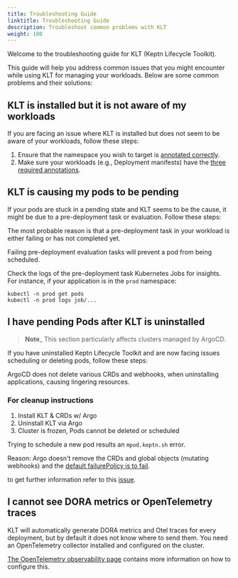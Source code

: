 ```yaml
---
title: Troubleshooting Guide
linktitle: Troubleshooting Guide
description: Troubleshoot common problems with KLT
weight: 100
---
```


Welcome to the troubleshooting guide for KLT (Keptn Lifecycle Toolkit).

This guide will help you address common issues that you might encounter while using KLT
for managing your workloads.
Below are some common problems and their solutions:

## KLT is installed but it is not aware of my workloads

If you are facing an issue where KLT is installed but does not seem to be aware of your workloads, follow these steps:

1. Ensure that the namespace you wish to target is [annotated correctly](https://lifecycle.keptn.sh/docs/install/install/#enable-klt-for-your-cluster).
2. Make sure your workloads (e.g., Deployment manifests) have the [three required annotations](https://lifecycle.keptn.sh/docs/implementing/integrate/#annotate-workloads).

## KLT is causing my pods to be pending

If your pods are stuck in a pending state and KLT seems to be the cause, it might be due
to a pre-deployment task or evaluation.
Follow these steps:

The most probable reason is that a pre-deployment task in your workload is either failing or has not completed yet.

Failing pre-deployment evaluation tasks will prevent a pod from being scheduled.

Check the logs of the pre-deployment task Kubernetes Jobs for insights.
For instance, if
your application is in the `prod` namespace:

```shell
kubectl -n prod get pods
kubectl -n prod logs job/...
```

## I have pending Pods after KLT is uninstalled

> **Note**_ This section particularly affects clusters managed by ArgoCD.

If you have uninstalled Keptn Lifecycle Toolkit and are now facing issues scheduling or deleting pods, follow these steps:

ArgoCD does not delete various CRDs and webhooks, when uninstalling applications, causing lingering resources.

### For cleanup instructions

1. Install KLT & CRDs w/ Argo
2. Uninstall KLT via Argo
3. Cluster is frozen, Pods cannot be deleted or scheduled

Trying to schedule a new pod results an `mpod.keptn.sh` error.

Reason: Argo doesn't remove the CRDs and global objects (mutating webhooks) and the
[default failurePolicy is to fail](https://github.com/keptn/lifecycle-toolkit/blob/650ecba95624ed3dc2bd61bf1f86578f450223a5/operator/config/webhook/manifests.yaml#L17).

to get further information refer to this [issue](https://github.com/keptn/lifecycle-toolkit/issues/1828).

## I cannot see DORA metrics or OpenTelemetry traces

KLT will automatically generate DORA metrics and Otel traces for every deployment, but
by default it does not know where to send them.
You need an OpenTelemetry collector
installed and configured on the cluster.

[The OpenTelemetry observability page](https://lifecycle.keptn.sh/docs/implementing/otel/)
contains more information on how to configure this.
